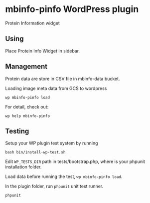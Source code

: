 # mbinfo-pinfo WordPress plugin

Protein Information widget

## Using 

Place Protein Info Widget in sidebar.

    
## Management
    
Protein data are store in CSV file in mbinfo-data bucket.

Loading image meta data from GCS to wordpress


    wp mbinfo-pinfo load

For detail, check out:
    
    wp help mbinfo-pinfo
    
## Testing

Setup your WP plugin test system by running

    bash bin/install-wp-test.sh
    
Edit `WP_TESTS_DIR` path in tests/bootstrap.php, where is your phpunit installation folder. 
   
Load data before running the test, `wp mbinfo-pinfo load`.    

In the plugin folder, run `phpunit` unit test runner.    
    
    phpunit
    
